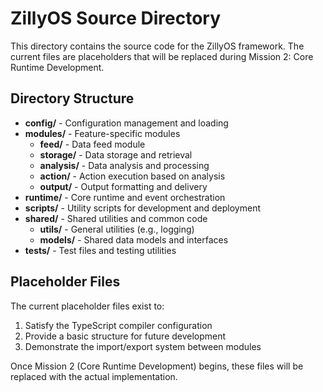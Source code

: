 # ZillyOS Source Directory

This directory contains the source code for the ZillyOS framework. The current files are placeholders that will be replaced during Mission 2: Core Runtime Development.

## Directory Structure

- **config/** - Configuration management and loading
- **modules/** - Feature-specific modules
  - **feed/** - Data feed module
  - **storage/** - Data storage and retrieval
  - **analysis/** - Data analysis and processing
  - **action/** - Action execution based on analysis
  - **output/** - Output formatting and delivery
- **runtime/** - Core runtime and event orchestration
- **scripts/** - Utility scripts for development and deployment
- **shared/** - Shared utilities and common code
  - **utils/** - General utilities (e.g., logging)
  - **models/** - Shared data models and interfaces
- **tests/** - Test files and testing utilities

## Placeholder Files

The current placeholder files exist to:
1. Satisfy the TypeScript compiler configuration
2. Provide a basic structure for future development
3. Demonstrate the import/export system between modules

Once Mission 2 (Core Runtime Development) begins, these files will be replaced with the actual implementation. 